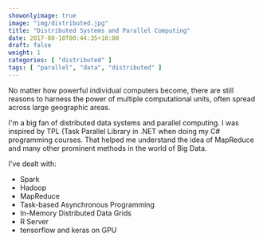 ```yaml
---
showonlyimage: true
image: "img/distributed.jpg"
title: "Distributed Systems and Parallel Computing"
date: 2017-08-10T00:44:35+10:00
draft: false
weight: 1
categories: [ "distributed" ]
tags: [ "parallel", "data", "distributed" ]
---
```

No matter how powerful individual computers become, there are still reasons to harness the power of multiple computational units, often spread across large geographic areas.
<!--more-->

I'm a big fan of distributed data systems and parallel computing. I was inspired by TPL (Task Parallel Library in .NET when doing my C# programming courses. That helped me understand the idea of MapReduce and many other prominent methods in the world of Big Data.

I've dealt with:
* Spark
* Hadoop
* MapReduce
* Task-based Asynchronous Programming
* In-Memory Distributed Data Grids
* R Server
* tensorflow and keras on GPU


